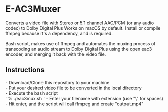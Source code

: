 # E-AC3Muxer
Converts a video file with Stereo or 5.1 channel AAC/PCM (or any audio codec) to Dolby Digital Plus 
Works on macOS by default. Install or compile ffmpeg because it's a dependency, and is required.


Bash script, makes use of ffmpeg and automates the muxing process of transcoding an audio stream to Dolby Digital Plus using the open eac3 encoder, and merging it back with the video file.

<h2>Instructions</h2>
- Download/Clone this repository to your machine <br>
- Put your desired video file to be converted in the local directory <br>
- Execute the bash script <br>
 ` % ./eac3mux.sh ` 
- Enter your filename with extension (use "\" for spaces) <br>
- Hit enter, and the script will call ffmpeg and create "output.mp4" <br>
